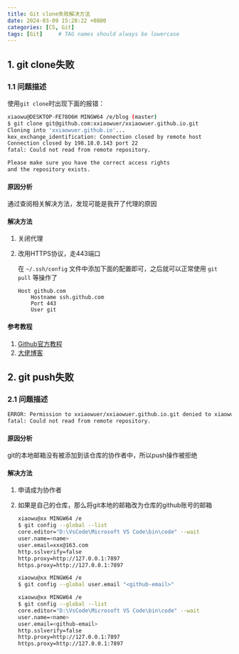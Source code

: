 ```yaml
---
title: Git clone失败解决方法
date: 2024-03-09 15:28:22 +0800
categories: [CS, Git]
tags: [Git]     # TAG names should always be lowercase
---
```


## 1. git clone失败
### 1.1 问题描述

使用`git clone`时出现下面的报错：

``` bash
xiaowu@DESKTOP-FE78O6H MINGW64 /e/blog (master)
$ git clone git@github.com:xxiaowuer/xxiaowuer.github.io.git
Cloning into 'xxiaowuer.github.io'...
kex_exchange_identification: Connection closed by remote host
Connection closed by 198.18.0.143 port 22
fatal: Could not read from remote repository.

Please make sure you have the correct access rights
and the repository exists.
```

#### 原因分析

通过查阅相关解决方法，发现可能是我开了代理的原因

#### 解决方法

1. 关闭代理

2. 改用HTTPS协议，走443端口

   在 `~/.ssh/config` 文件中添加下面的配置即可，之后就可以正常使用 `git pull` 等操作了

   ```
   Host github.com
       Hostname ssh.github.com
       Port 443
       User git
   ```

#### 参考教程

1. [Github官方教程](https://docs.github.com/zh/authentication/troubleshooting-ssh/using-ssh-over-the-https-port)
2. [大佬博客](https://blog.csdn.net/CoolBoySilverBullet/article/details/135736862) 

## 2. git push失败
### 2.1 问题描述
``` bash
ERROR: Permission to xxiaowuer/xxiaowuer.github.io.git denied to xiaowu003.
fatal: Could not read from remote repository.
```

#### 原因分析

git的本地邮箱没有被添加到该仓库的协作者中，所以push操作被拒绝

#### 解决方法

1. 申请成为协作者

2. 如果是自己的仓库，那么将git本地的邮箱改为仓库的github账号的邮箱

   ``` bash
   xiaowu@xx MINGW64 /e
   $ git config --global --list
   core.editor="D:\VsCode\Microsoft VS Code\bin\code" --wait
   user.name=<name>
   user.email=xxx@163.com
   http.sslverify=false
   http.proxy=http://127.0.0.1:7897
   https.proxy=http://127.0.0.1:7897
   
   xiaowu@xx MINGW64 /e
   $ git config --global user.email "<github-email>"
   
   xiaowu@xx MINGW64 /e
   $ git config --global --list
   core.editor="D:\VsCode\Microsoft VS Code\bin\code" --wait
   user.name=<name>
   user.email=<github-email>
   http.sslverify=false
   http.proxy=http://127.0.0.1:7897
   https.proxy=http://127.0.0.1:7897
   ```

   
